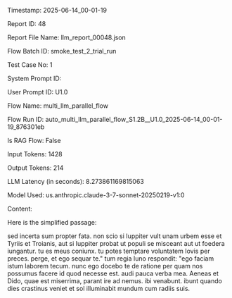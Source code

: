 Timestamp: 2025-06-14_00-01-19

Report ID: 48

Report File Name: llm_report_00048.json

Flow Batch ID: smoke_test_2_trial_run

Test Case No: 1

System Prompt ID: 

User Prompt ID: U1.0

Flow Name: multi_llm_parallel_flow

Flow Run ID: auto_multi_llm_parallel_flow_S1.2B__U1.0_2025-06-14_00-01-19_876301eb

Is RAG Flow: False

Input Tokens: 1428

Output Tokens: 214

LLM Latency (in seconds): 8.273861169815063

Model Used: us.anthropic.claude-3-7-sonnet-20250219-v1:0

Content:

Here is the simplified passage:

sed incerta sum propter fata. non scio si Iuppiter vult unam urbem esse et Tyriis et Troianis, aut si Iuppiter probat ut populi se misceant aut ut foedera iungantur. tu es meus coniunx. tu potes temptare voluntatem Iovis per preces. perge, et ego sequar te." tum regia Iuno respondit: "ego faciam istum laborem tecum. nunc ego docebo te de ratione per quam nos possumus facere id quod necesse est. audi pauca verba mea. Aeneas et Dido, quae est miserrima, parant ire ad nemus. ibi venabunt. ibunt quando dies crastinus veniet et sol illuminabit mundum cum radiis suis.
